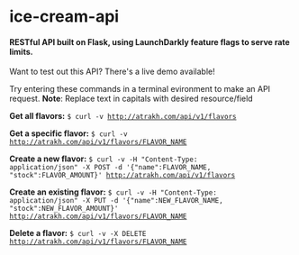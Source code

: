 # ice-cream-api
<h4>RESTful API built on Flask, using LaunchDarkly feature flags to serve rate limits.</h4>

Want to test out this API? There's a live demo available!

Try entering these commands in a terminal evironment to make an API request. <b>Note</b>: Replace text in capitals with desired resource/field

<b>Get all flavors:</b> 
<code>$ curl -v http://atrakh.com/api/v1/flavors</code>

<b>Get a specific flavor:</b>
<code>$ curl -v http://atrakh.com/api/v1/flavors/FLAVOR_NAME</code>


<b>Create a new flavor:</b>
<code>$ curl -v -H "Content-Type: application/json" -X POST -d
'{"name":FLAVOR_NAME, "stock":FLAVOR_AMOUNT}' http://atrakh.com/api/v1/flavors</code>

<b>Create an existing flavor:</b>
<code>$ curl -v -H "Content-Type: application/json" -X PUT -d
'{"name":NEW_FLAVOR_NAME, "stock":NEW_FLAVOR_AMOUNT}' http://atrakh.com/api/v1/flavors/FLAVOR_NAME</code>

<b>Delete a flavor:</b>
<code>$ curl -v -X DELETE http://atrakh.com/api/v1/flavors/FLAVOR_NAME</code>
